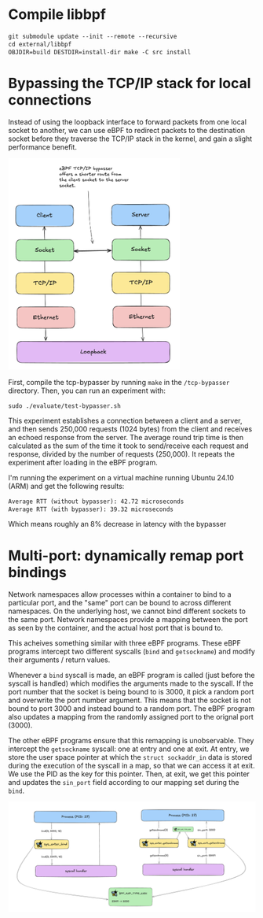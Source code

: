 # Compile libbpf

```
git submodule update --init --remote --recursive
cd external/libbpf
OBJDIR=build DESTDIR=install-dir make -C src install
```

# Bypassing the TCP/IP stack for local connections

Instead of using the loopback interface to forward packets from one local socket
to another, we can use eBPF to redirect packets to the destination socket before
they traverse the TCP/IP stack in the kernel, and gain a slight performance
benefit.

<img src="images/tcp-bypass.png" alt="TCP Bypassing" width="350" />

First, compile the tcp-bypasser by running `make` in the `/tcp-bypasser`
directory. Then, you can run an experiment with:

```
sudo ./evaluate/test-bypasser.sh
```

This experiment establishes a connection between a client and a server, and then
sends 250,000 requests (1024 bytes) from the client and receives an echoed response
from the server. The average round trip time is then calculated as the sum of
the time it took to send/receive each request and response, divided by the
number of requests (250,000). It repeats the experiment after loading in the
eBPF program.

I'm running the experiment on a virtual machine running Ubuntu 24.10 (ARM) and
get the following results:

```
Average RTT (without bypasser): 42.72 microseconds
Average RTT (with bypasser): 39.32 microseconds
```

Which means roughly an 8% decrease in latency with the bypasser

# Multi-port: dynamically remap port bindings

Network namespaces allow processes within a container to bind to a particular
port, and the "same" port can be bound to across different namespaces. On the
underlying host, we cannot bind different sockets to the same port. Network
namespaces provide a mapping between the port as seen by the container, and
the actual host port that is bound to.

This acheives something similar with three eBPF programs. These eBPF programs
intercept two different syscalls (`bind` and `getsockname`) and modify their
arguments / return values. 

Whenever a `bind` syscall is made, an eBPF program is called (just before the
syscall is handled) which modifies the arguments made to the syscall. If the
port number that the socket is being bound to is 3000, it pick a random port and
overwrite the port number argument. This means that the socket is not bound to
port 3000 and instead bound to a random port. The eBPF program also updates a
mapping from the randomly assigned port to the orignal port (3000).

The other eBPF programs ensure that this remapping is unobservable. They
intercept the `getsockname` syscall: one at entry and one at exit. At entry, we
store the user space pointer at which the `struct sockaddr_in` data is stored
during the execution of the syscall in a map, so that we can access it at exit.
We use the PID as the key for this pointer. Then, at exit, we get this pointer
and updates the `sin_port` field according to our mapping set during the `bind`.

<img src="images/multiport.png" alt="Multiport" />
